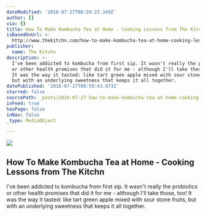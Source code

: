 ```yaml
---
dateModified: '2016-07-27T08:59:23.349Z'
author: []
via: {}
title: How To Make Kombucha Tea at Home - Cooking Lessons from The Kitchn
isBasedOnUrl: >-
  http://www.thekitchn.com/how-to-make-kombucha-tea-at-home-cooking-lessons-from-the-kitchn-173858
publisher:
  name: The Kitchn
description: >-
  I've been addicted to kombucha from first sip. It wasn't really the probiotics
  or other health promises that did it for me - although I'll take those, too!
  It was the way it tasted: like tart green apple mixed with sour stone fruits,
  but with an underlying sweetness that keeps it all together.
datePublished: '2016-07-27T08:59:43.073Z'
starred: false
sourcePath: _posts/2016-07-27-how-to-make-kombucha-tea-at-home-cooking-lessons-from-the.md
inFeed: true
hasPage: false
inNav: false
_type: MediaObject

---
```

<article style=""><img src="https://imgflo.herokuapp.com/graph/vahj1ThiexotieMo/46ba96ae4367eda0c11fadafef319546/croprotate?cropheight=1994&amp;cropwidth=1423&amp;degrees=0&amp;input=http%3A%2F%2Fatmedia.imgix.net%2F62ac57eec4f2c36ef45715802e029c971bf51357%3Fw%3D1500%26fit%3Dmax&amp;x=0&amp;y=0" /><h1>How To Make Kombucha Tea at Home - Cooking Lessons from The Kitchn</h1><p>I've been addicted to kombucha from first sip. It wasn't really the probiotics or other health promises that did it for me - although I'll take those, too! It was the way it tasted: like tart green apple mixed with sour stone fruits, but with an underlying sweetness that keeps it all together.</p></article>